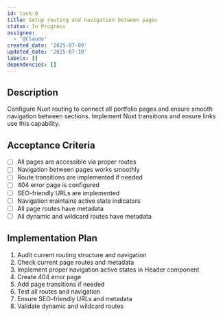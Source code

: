 ```yaml
---
id: task-9
title: Setup routing and navigation between pages
status: In Progress
assignee:
  - '@Claude'
created_date: '2025-07-09'
updated_date: '2025-07-10'
labels: []
dependencies: []
---
```


## Description

Configure Nuxt routing to connect all portfolio pages and ensure smooth navigation between sections. Implement Nuxt transitions and ensure links use this capability.

## Acceptance Criteria

- [ ] All pages are accessible via proper routes
- [ ] Navigation between pages works smoothly
- [ ] Route transitions are implemented if needed
- [ ] 404 error page is configured
- [ ] SEO-friendly URLs are implemented
- [ ] Navigation maintains active state indicators
- [ ] All page routes have metadata
- [ ] All dynamic and wildcard routes have metadata

## Implementation Plan

1. Audit current routing structure and navigation
2. Check current page routes and metadata
3. Implement proper navigation active states in Header component
4. Create 404 error page
5. Add page transitions if needed
6. Test all routes and navigation
7. Ensure SEO-friendly URLs and metadata
8. Validate dynamic and wildcard routes
